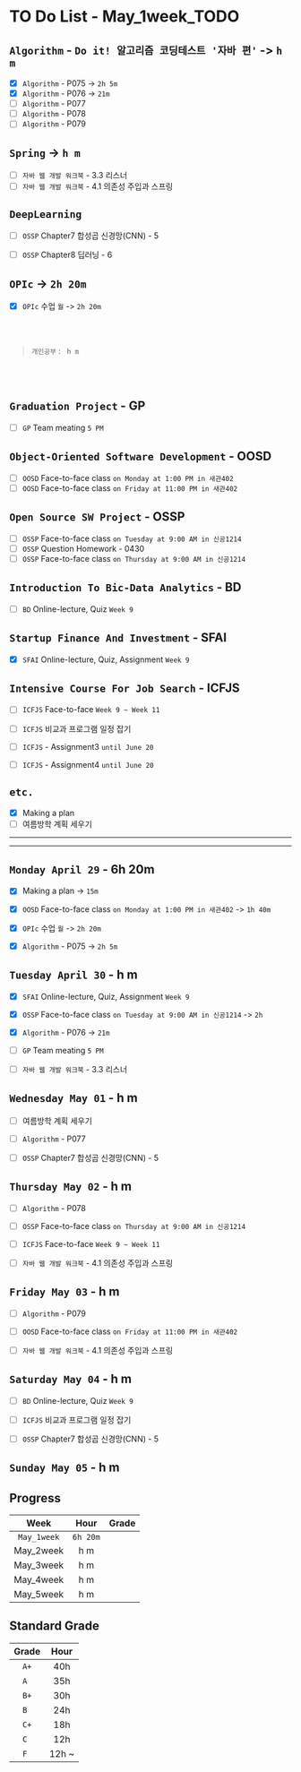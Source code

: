 # TO Do List - May_1week_TODO

## `Algorithm` - `Do it! 알고리즘 코딩테스트 '자바 편'` -> `h m`
- [x] `Algorithm` - P075 -> `2h 5m`
- [x] `Algorithm` - P076 -> `21m`
- [ ] `Algorithm` - P077
- [ ] `Algorithm` - P078
- [ ] `Algorithm` - P079

## `Spring` -> `h m`
- [ ] `자바 웹 개발 워크북` - 3.3 리스너
- [ ] `자바 웹 개발 워크북` - 4.1 의존성 주입과 스프링

## `DeepLearning`
- [ ] `OSSP` Chapter7 합성곱 신경망(CNN) - 5

- [ ] `OSSP` Chapter8 딥러닝 - 6

## `OPIc` -> `2h 20m`
- [x] `OPIc` 수업 `월` -> `2h 20m`

<br><br>

> `개인공부` : ` h m`

<br><br>

<!-- ## `Java`
## `Stock`
## `React` -->


## `Graduation Project` - GP
- [ ] `GP` Team meating `5 PM`

## `Object-Oriented Software Development` - OOSD
- [ ] `OOSD` Face-to-face class `on Monday at 1:00 PM in 새관402`
- [ ] `OOSD` Face-to-face class `on Friday at 11:00 PM in 새관402`

## `Open Source SW Project` - OSSP
- [ ] `OSSP` Face-to-face class `on Tuesday at 9:00 AM in 신공1214`
- [ ] `OSSP` Question Homework - 0430
- [ ] `OSSP` Face-to-face class `on Thursday at 9:00 AM in 신공1214`

## `Introduction To Bic-Data Analytics` - BD
- [ ] `BD` Online-lecture, Quiz  `Week 9`

## `Startup Finance And Investment` - SFAI
- [x] `SFAI` Online-lecture, Quiz, Assignment `Week 9`

## `Intensive Course For Job Search` - ICFJS
- [ ] `ICFJS` Face-to-face `Week 9 ~ Week 11`
- [ ] `ICFJS` 비교과 프로그램 일정 잡기

- [ ] `ICFJS` - Assignment3 `until June 20`
- [ ] `ICFJS` - Assignment4 `until June 20`

## `etc.`
- [x] Making a plan
- [ ] 여름방학 계획 세우기

---
---

## `Monday April 29` - 6h 20m
- [x] Making a plan -> `15m`
- [x] `OOSD` Face-to-face class `on Monday at 1:00 PM in 새관402` -> `1h 40m`
- [x] `OPIc` 수업 `월` -> `2h 20m`
- [x] `Algorithm` - P075 -> `2h 5m`


## `Tuesday April 30` - h m
- [x] `SFAI` Online-lecture, Quiz, Assignment `Week 9`
- [x] `OSSP` Face-to-face class `on Tuesday at 9:00 AM in 신공1214` -> `2h`
- [x] `Algorithm` - P076 -> `21m`
- [ ] `GP` Team meating `5 PM`
- [ ] `자바 웹 개발 워크북` - 3.3 리스너


## `Wednesday May 01` - h m
- [ ] 여름방학 계획 세우기
- [ ] `Algorithm` - P077
- [ ] `OSSP` Chapter7 합성곱 신경망(CNN) - 5


## `Thursday May 02` - h m
- [ ] `Algorithm` - P078
- [ ] `OSSP` Face-to-face class `on Thursday at 9:00 AM in 신공1214`
- [ ] `ICFJS` Face-to-face `Week 9 ~ Week 11`
- [ ] `자바 웹 개발 워크북` - 4.1 의존성 주입과 스프링


## `Friday May 03` - h m
- [ ] `Algorithm` - P079
- [ ] `OOSD` Face-to-face class `on Friday at 11:00 PM in 새관402`
- [ ] `자바 웹 개발 워크북` - 4.1 의존성 주입과 스프링


## `Saturday May 04` - h m
- [ ] `BD` Online-lecture, Quiz  `Week 9`
- [ ] `ICFJS` 비교과 프로그램 일정 잡기
- [ ] `OSSP` Chapter7 합성곱 신경망(CNN) - 5


## `Sunday May 05` - h m




## Progress
| Week | Hour | Grade |
|:---:|:---:|:---:|
|`May_1week`|`6h 20m`||
|May_2week|h m||
|May_3week|h m||
|May_4week|h m||
|May_5week|h m||


## Standard Grade
| Grade | Hour |
|:---:|:---:|
|`A+`|40h|
|`A `|35h|
|`B+`|30h|
|`B `|24h|
|`C+`|18h|
|`C `|12h|
|`F `|12h ~|
